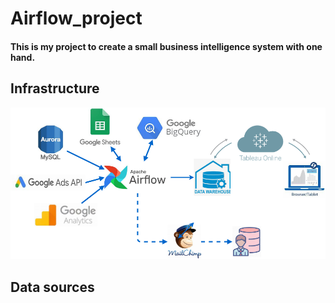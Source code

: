# Airflow_project
#### This is my project to create a small business intelligence system with one hand.

## Infrastructure
![flow chart](https://github.com/Auphie/Airflow_project/blob/main/Airflow_project.png)

## Data sources
